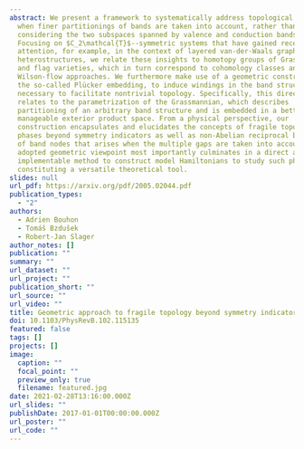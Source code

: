 ```yaml
---
abstract: We present a framework to systematically address topological phases
  when finer partitionings of bands are taken into account, rather than only
  considering the two subspaces spanned by valence and conduction bands.
  Focusing on $C_2\mathcal{T}$--symmetric systems that have gained recent
  attention, for example, in the context of layered van-der-Waals graphene
  heterostructures, we relate these insights to homotopy groups of Grassmannians
  and flag varieties, which in turn correspond to cohomology classes and
  Wilson-flow approaches. We furthermore make use of a geometric construction,
  the so-called Plücker embedding, to induce windings in the band structure
  necessary to facilitate nontrivial topology. Specifically, this directly
  relates to the parametrization of the Grassmannian, which describes
  partitioning of an arbitrary band structure and is embedded in a better
  manageable exterior product space. From a physical perspective, our
  construction encapsulates and elucidates the concepts of fragile topological
  phases beyond symmetry indicators as well as non-Abelian reciprocal braiding
  of band nodes that arises when the multiple gaps are taken into account. The
  adopted geometric viewpoint most importantly culminates in a direct and easily
  implementable method to construct model Hamiltonians to study such phases,
  constituting a versatile theoretical tool.
slides: null
url_pdf: https://arxiv.org/pdf/2005.02044.pdf
publication_types:
  - "2"
authors:
  - Adrien Bouhon
  - Tomáš Bzdušek
  - Robert-Jan Slager
author_notes: []
publication: ""
summary: ""
url_dataset: ""
url_project: ""
publication_short: ""
url_source: ""
url_video: ""
title: Geometric approach to fragile topology beyond symmetry indicators
doi: 10.1103/PhysRevB.102.115135
featured: false
tags: []
projects: []
image:
  caption: ""
  focal_point: ""
  preview_only: true
  filename: featured.jpg
date: 2021-02-28T13:16:00.000Z
url_slides: ""
publishDate: 2017-01-01T00:00:00.000Z
url_poster: ""
url_code: ""
---
```

